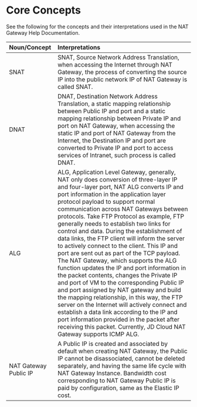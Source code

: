 # Core Concepts

See the following for the concepts and their interpretations used in the NAT Gateway Help Documentation.

| Noun/Concept | Interpretations |
| :- | :- |
| SNAT | SNAT, Source Network Address Translation, when accessing the Internet through NAT Gateway, the process of converting the source IP into the public network IP of NAT Gateway is called SNAT. |
| DNAT | DNAT, Destination Network Address Translation, a static mapping relationship between Public IP and port and a static mapping relationship between Private IP and port on NAT Gateway, when accessing the static IP and port of NAT Gateway from the Internet, the Destination IP and port are converted to Private IP and port to access services of Intranet, such process is called DNAT. |
| ALG | ALG, Application Level Gateway, generally, NAT only does conversion of three-layer IP and four-layer port, NAT ALG converts IP and port information in the application layer protocol payload to support normal communication across NAT Gateways between protocols. Take FTP Protocol as example, FTP generally needs to establish two links for control and data. During the establishment of data links, the FTP client will inform the server to actively connect to the client. This IP and port are sent out as part of the TCP payload. The NAT Gateway, which supports the ALG function updates the IP and port information in the packet contents, changes the Private IP and port of VM to the corresponding Public IP and port assigned by NAT gateway and build the mapping relationship, in this way, the FTP server on the Internet will actively connect and establish a data link according to the IP and port information provided in the packet after receiving this packet. Currently, JD Cloud NAT Gateway supports ICMP ALG. |
| NAT Gateway Public IP | A Public IP is created and associated by default when creating NAT Gateway, the Public IP cannot be disassociated, cannot be deleted separately, and having the same life cycle with NAT Gateway Instance. Bandwidth cost corresponding to NAT Gateway Public IP is paid by configuration, same as the Elastic IP cost.|
